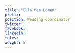 ```yaml
---
title: "Ella Mae Lemen"
prefix: 
position: Wedding Coordinator
twitter: 
facebook: 
linkedin: 
roles:
weight: 5
---
```


